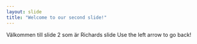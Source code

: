 ```yaml
---
layout: slide
title: "Welcome to our second slide!"
---
```

Välkommen till slide 2 som är Richards slide
Use the left arrow to go back!
